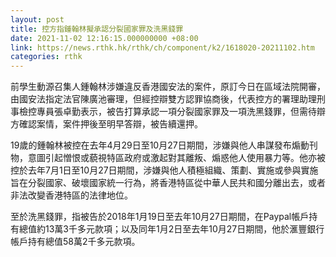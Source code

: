 ```yaml
---
layout: post
title: 控方指鍾翰林擬承認分裂國家罪及洗黑錢罪
date: 2021-11-02 12:16:15.000000000 +08:00
link: https://news.rthk.hk/rthk/ch/component/k2/1618020-20211102.htm
categories: rthk
---
```


前學生動源召集人鍾翰林涉嫌違反香港國安法的案件，原訂今日在區域法院開審，由國安法指定法官陳廣池審理，但經控辯雙方認罪協商後，代表控方的署理助理刑事檢控專員張卓勤表示，被告打算承認一項分裂國家罪及一項洗黑錢罪，但需待辯方確認案情，案件押後至明早答辯，被告續還押。

19歲的鍾翰林被控在去年4月29日至10月27日期間，涉嫌與他人串謀發布煽動刊物，意圖引起憎恨或藐視特區政府或激起對其離叛、煽惑他人使用暴力等。他亦被控於去年7月1日至10月27日期間，涉嫌與他人積極組織、策劃、實施或參與實施旨在分裂國家、破壞國家統一行為，將香港特區從中華人民共和國分離出去，或者非法改變香港特區的法律地位。

至於洗黑錢罪，指被告於2018年1月19日至去年10月27日期間，在Paypal帳戶持有總值約13萬3千多元款項；以及同年1月2日至去年10月27日期間，他於滙豐銀行帳戶持有總值58萬2千多元款項。
